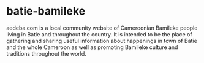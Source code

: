 # batie-bamileke
aedeba.com is a local community website of Cameroonian Bamileke people living in Batie and throughout the country. 
It is intended to be the place of gathering and sharing useful information about happenings in town of Batie and the whole Cameroon as 
well as promoting Bamileke culture and traditions throughout the world. 
